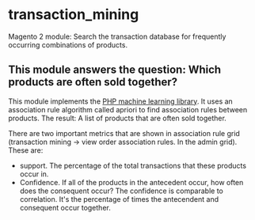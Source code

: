 # transaction_mining
Magento 2 module: Search the transaction database for frequently occurring combinations of products.

## This module answers the question: Which products are often sold together?
This module implements the [PHP machine learning library](https://github.com/php-ai/php-ml). It uses an association rule algorithm called apriori to find association rules between products. The result: A list of products that are often sold together.

There are two important metrics that are shown in association rule grid (transaction mining -> view order association rules. In the admin grid). These are:
* support. The percentage of the total transactions that these products occur in. 
* Confidence. If all of the products in the antecedent occur, how often does the consequent occur?
The confidence is comparable to correlation. It's the percentage of times the antecendent and consequent occur together.


